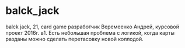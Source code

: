 # balck_jack
balck jack, 21, card game
разработчик Веремеенко Андрей, курсовой проект 2016г.
в1. Есть небольшая проблема с логикой, когда карты разданы можно сделать перетасовку новой коллодой.
